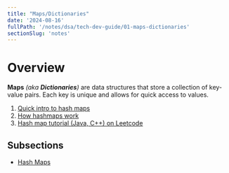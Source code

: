 ```yaml
---
title: "Maps/Dictionaries"
date: '2024-08-16'
fullPath: '/notes/dsa/tech-dev-guide/01-maps-dictionaries'
sectionSlug: 'notes'
---
```


# Overview

**Maps** _(aka **Dictionaries**)_ are data structures that store a collection of key-value pairs. Each key is unique and allows for quick access to values.

1. [Quick intro to hash maps](https://www.youtube.com/watch?v=eMymKAFYaCs)
2. [How hashmaps work](https://www.youtube.com/watch?v=h2d9b_nEzoA)
3. [Hash map tutorial (Java, C++) on Leetcode](https://leetcode.com/explore/learn/card/hash-table/)

## Subsections

- [Hash Maps](/notes/dsa/tech-dev-guide/01-maps-dictionaries/hash-maps)
